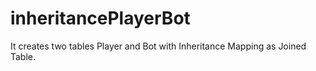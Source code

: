 # inheritancePlayerBot
It creates two tables Player and Bot with Inheritance Mapping as Joined Table.
